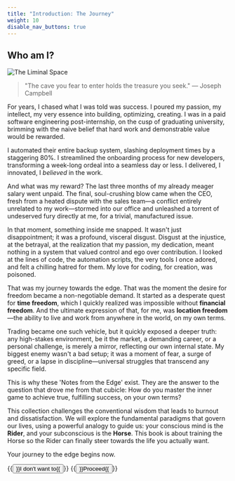 ```yaml
---
title: "Introduction: The Journey"
weight: 10
disable_nav_buttons: true
---
```


## Who am I?

![The Liminal Space](/notes/images/liminal-space.png)

> "The cave you fear to enter holds the treasure you seek."
> — Joseph Campbell

For years, I chased what I was told was success. I poured my passion, my intellect, my very essence into building, optimizing, creating. I was in a paid software engineering post-internship, on the cusp of graduating university, brimming with the naive belief that hard work and demonstrable value would be rewarded.

I automated their entire backup system, slashing deployment times by a staggering 80%. I streamlined the onboarding process for new developers, transforming a week-long ordeal into a seamless day or less. I delivered, I innovated, I *believed* in the work.

And what was my reward? The last three months of my already meager salary went unpaid. The final, soul-crushing blow came when the CEO, fresh from a heated dispute with the sales team—a conflict entirely unrelated to my work—stormed into our office and unleashed a torrent of undeserved fury directly at me, for a trivial, manufactured issue.

In that moment, something inside me snapped. It wasn't just disappointment; it was a profound, visceral disgust. Disgust at the injustice, at the betrayal, at the realization that my passion, my dedication, meant nothing in a system that valued control and ego over contribution. I looked at the lines of code, the automation scripts, the very tools I once adored, and felt a chilling hatred for them. My love for coding, for creation, was poisoned.

That was my journey towards the edge. That was the moment the desire for freedom became a non-negotiable demand. It started as a desperate quest for **time freedom**, which I quickly realized was impossible without **financial freedom**. And the ultimate expression of that, for me, was **location freedom**—the ability to live and work from anywhere in the world, on my own terms.

Trading became one such vehicle, but it quickly exposed a deeper truth: any high-stakes environment, be it the market, a demanding career, or a personal challenge, is merely a mirror, reflecting our own internal state. My biggest enemy wasn't a bad setup; it was a moment of fear, a surge of greed, or a lapse in discipline—universal struggles that transcend any specific field.

This is why these 'Notes from the Edge' exist. They are the answer to the question that drove me from that cubicle: How do you master the inner game to achieve true, fulfilling success, on your own terms?

This collection challenges the conventional wisdom that leads to burnout and dissatisfaction. We will explore the fundamental paradigms that govern our lives, using a powerful analogy to guide us: your conscious mind is the **Rider**, and your subconscious is the **Horse**. This book is about training the Horse so the Rider can finally steer towards the life you actually want.

Your journey to the edge begins now.

{{<button relref="./go-back/">}}I don't want to{{</button>}}
{{<button relref="./01-the-man-and-his-horse/">}}Proceed{{</button>}}